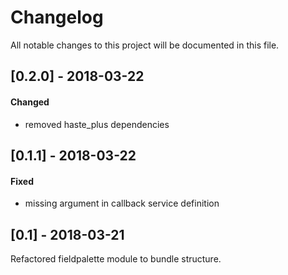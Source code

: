 # Changelog
All notable changes to this project will be documented in this file.

## [0.2.0] - 2018-03-22

#### Changed
* removed haste_plus dependencies

## [0.1.1] - 2018-03-22

#### Fixed
* missing argument in callback service definition

## [0.1] - 2018-03-21 

Refactored fieldpalette module to bundle structure.